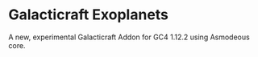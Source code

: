 # Galacticraft Exoplanets
A new, experimental Galacticraft Addon for GC4 1.12.2 using Asmodeous core. 